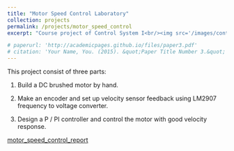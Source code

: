 ```yaml
---
title: "Motor Speed Control Laboratory"
collection: projects
permalink: /projects/motor_speed_control
excerpt: "Course project of Control System I<br/><img src='/images/control1.jpg'>"

# paperurl: 'http://academicpages.github.io/files/paper3.pdf'
# citation: 'Your Name, You. (2015). &quot;Paper Title Number 3.&quot; <i>Journal 1</i>. 1(3).'
---
```

This project consist of three parts:

1. Build a DC brushed motor by hand.

2. Make an encoder and set up velocity sensor feedback using LM2907 frequency to voltage converter.

3. Design a P / PI controller and control the motor with good velocity response.

[motor_speed_control_report](https://drive.google.com/file/d/1-ZtEFtU-sbJWcqHhscZ0nK-2jSHD5xiP/view?usp=sharing) 
<!-- On google drive -->
<!-- Recommended citation: Your Name, You. (2015). "Paper Title Number 3." <i>Journal 1</i>. 1(3). -->